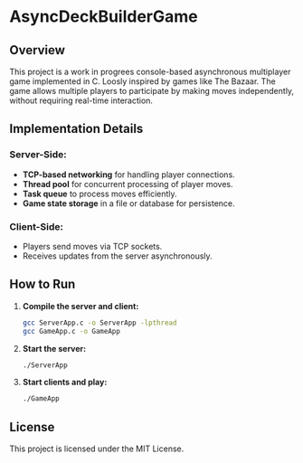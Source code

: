 # AsyncDeckBuilderGame

## Overview
This project is a work in progrees console-based asynchronous multiplayer game implemented in C. Loosly inspired by games like The Bazaar. The game allows multiple players to participate by making moves independently, without requiring real-time interaction.

## Implementation Details
### Server-Side:
- **TCP-based networking** for handling player connections.
- **Thread pool** for concurrent processing of player moves.
- **Task queue** to process moves efficiently.
- **Game state storage** in a file or database for persistence.

### Client-Side:
- Players send moves via TCP sockets.
- Receives updates from the server asynchronously.

## How to Run
1. **Compile the server and client:**
   ```sh
   gcc ServerApp.c -o ServerApp -lpthread
   gcc GameApp.c -o GameApp
   ```
2. **Start the server:**
   ```sh
   ./ServerApp
   ```
3. **Start clients and play:**
   ```sh
   ./GameApp
   ```

## License
This project is licensed under the MIT License.